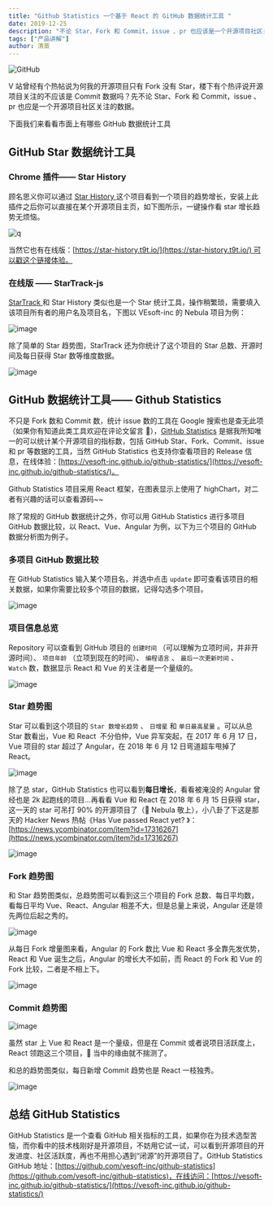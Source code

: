 ```yaml
---
title: "Github Statistics 一个基于 React 的 GitHub 数据统计工具 "
date: 2019-12-25
description: "不论 Star、Fork 和 Commit，issue 、pr 也应该是一个开源项目社区关注的数据。在本文我们将了解到市面上有哪些 GitHub 数据统计工具"
tags: ["产品讲解"]
author: 清蒸
---
```


![GitHub](https://www-cdn.nebula-graph.com.cn/nebula-blog/Statistics01.png)

V 站曾经有个热帖说为何我的开源项目只有 Fork 没有 Star，楼下有个热评说开源项目关注的不应该是 Commit 数据吗？先不论 Star、Fork 和 Commit，issue 、pr 也应是一个开源项目社区关注的数据。

下面我们来看看市面上有哪些 GitHub 数据统计工具

## GitHub Star 数据统计工具

### Chrome 插件—— Star History

顾名思义你可以通过 [Star History ](https://chrome.google.com/webstore/detail/star-history/iijibbcdddbhokfepbblglfgdglnccfn)这个项目看到一个项目的趋势增长，安装上此插件之后你可以直接在某个开源项目主页，如下图所示，一键操作看 star 增长趋势无烦恼。

![q](https://www-cdn.nebula-graph.com.cn/nebula-blog/Statistics02.gif)

当然它也有在线版：[https://star-history.t9t.io/](https://star-history.t9t.io/) 可以戳这个链接体验。


### 在线版 —— StarTrack-js

[StarTrack ](https://seladb.github.io/StarTrack-js/)和 Star History 类似也是一个 Star 统计工具，操作稍繁琐，需要填入该项目所有者的用户名及项目名，下图以 VEsoft-inc 的 Nebula 项目为例：

![image](https://www-cdn.nebula-graph.com.cn/nebula-blog/Statistics03.png)

除了简单的 Star 趋势图，StarTrack 还为你统计了这个项目的 Star 总数、开源时间及每日获得 Star 数等维度数据。

![image](https://www-cdn.nebula-graph.com.cn/nebula-blog/Statistics04.png)

## GitHub 数据统计工具—— Github Statistics

不只是 Fork 数和 Commit 数，统计 issue 数的工具在 Google 搜索也是查无此项（如果你有知道此类工具欢迎在评论文留言 👏），[GitHub Statistics](https://github.com/vesoft-inc/github-statistics) 是据我所知唯一的可以统计某个开源项目的指标数，包括 GitHub Star、Fork、Commit、issue 和 pr 等数据的工具，当然 GitHub Statistics 也支持你查看项目的 Release 信息，在线体验：[https://vesoft-inc.github.io/github-statistics/](https://vesoft-inc.github.io/github-statistics/)。

Github Statistics 项目采用 React 框架，在图表显示上使用了 highChart，对二者有兴趣的话可以查看源码~~

除了常规的 GitHub 数据统计之外，你可以用 GitHub Statistics 进行多项目 GitHub 数据比较，以 React、Vue、Angular 为例，以下为三个项目的 GitHub 数据分析图为例子。

### 多项目 GitHub 数据比较

在 GitHub Statistics 输入某个项目名，并选中点击 `update` 即可查看该项目的相关数据，如果你需要比较多个项目的数据，记得勾选多个项目。

![image](https://www-cdn.nebula-graph.com.cn/nebula-blog/Statistics05.png)

### 项目信息总览

Repository 可以查看到 GitHub 项目的 `创建时间` （可以理解为立项时间，并非开源时间）、 `项目年龄` （立项到现在的时间）、 `编程语言` 、 `最后一次更新时间` 、 `Watch` 数，数据显示 React 和 Vue 的关注者是一个量级的。

![image](https://www-cdn.nebula-graph.com.cn/nebula-blog/Statistics06.png)

### Star 趋势图
Star 可以看到这个项目的 `Star 数增长趋势` 、 `日增星` 和 `单日最高星量` 。可以从总 Star 数看出，Vue 和 React  不分伯仲，Vue 异军突起，在 2017 年 6 月 17 日，Vue 项目的 star 超过了 Angular，在 2018 年 6 月 12 日弯道超车甩掉了 React。

![image](https://www-cdn.nebula-graph.com.cn/nebula-blog/Statistics07.png)

除了总 star，GitHub Statistics 也可以看到**每日增长**，看看被淹没的 Angular 曾经也是 2k 起跑线的项目…再看看 Vue 和 React 在 2018 年 6 月 15 日获得 star，这一天的 star 可吊打 90% 的开源项目了（🍋 Nebula 敬上），小八卦了下这是那天的 Hacker News 热帖《Has Vue passed React yet? 》：[https://news.ycombinator.com/item?id=17316267](https://news.ycombinator.com/item?id=17316267)

![image](https://www-cdn.nebula-graph.com.cn/nebula-blog/Statistics08.png)

### Fork 趋势图
和 Star 趋势图类似，总趋势图可以看到这三个项目的 Fork 总数、每日平均数，看每日平均 Vue、React、Angular 相差不大，但是总量上来说，Angular 还是领先两位后起之秀的。

![image](https://www-cdn.nebula-graph.com.cn/nebula-blog/Statistics09.png)

从每日 Fork 增量图来看，Angular 的 Fork 数比 Vue 和 React 多全靠先发优势，React 和 Vue 诞生之后，Angular 的增长大不如前，而 React 的 Fork 和 Vue 的 Fork 比较，二者是不相上下。

![image](https://www-cdn.nebula-graph.com.cn/nebula-blog/Statistics10.png)

### Commit 趋势图

![image](https://www-cdn.nebula-graph.com.cn/nebula-blog/Statistics11.png)

虽然 star 上 Vue 和 React 是一个量级，但是在 Commit 或者说项目活跃度上，React 领跑这三个项目，🤔 当中的缘由就不揣测了。

和总的趋势图类似，每日新增 Commit 趋势也是 React 一枝独秀。

![image](https://www-cdn.nebula-graph.com.cn/nebula-blog/Statistics12.png)

## 总结 GitHub Statistics

GitHub Statistics 是一个查看 GitHub 相关指标的工具，如果你在为技术选型苦恼，而你看中的技术栈刚好是开源项目，不妨用它试一试，可以看到开源项目的开发进度、社区活跃度，再也不用担心遇到“闭源”的开源项目了。GitHub Statistics GitHub 地址：[https://github.com/vesoft-inc/github-statistics](https://github.com/vesoft-inc/github-statistics)，在线访问：[https://vesoft-inc.github.io/github-statistics/](https://vesoft-inc.github.io/github-statistics/)





